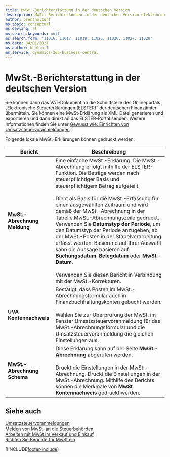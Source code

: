 ```yaml
---
title: MwSt.-Berichterstattung in der deutschen Version
description: MwSt.-Berichte können in der deutschen Version elektronisch an Steuerbehörden übermittelt werden.
author: brentholtorf
ms.topic: conceptual
ms.devlang: al
ms.search.keywords: null
ms.search.form: '11016, 11017, 11019, 11025, 11026, 11027, 11028'
ms.date: 04/01/2021
ms.author: bholtorf
ms.service: dynamics-365-business-central
---
```

# MwSt.-Berichterstattung in der deutschen Version

Sie können dann das VAT-Dokument an die Schnittstelle des Onlineportals „Elektronische Steuererklärungen (ELSTER)“ der deutschen Finanzämter übermitteln. Sie können eine MwSt-Erklärung als XML-Datei generieren und exportieren und dann direkt an das ELSTER-Portal senden. Weitere Informationen finden Sie unter [Gewusst wie: Einrichten von Umsatzsteuervoranmeldungen](how-to-set-up-and-export-sales-vat-advance-notifications.md).  

Folgende lokale MwSt.-Erklärungen können gedruckt werden:  

|Bericht|Beschreibung|  
|------------|---------------------------------------|  
|**MwSt.-Abrechnung Meldung**|Eine einfache MwSt.-Erklärung. Die MwSt.-Abrechnung erfolgt mithilfe der ELSTER-Funktion. Die Beträge werden nach steuerpflichtiger Basis und steuerpflichtigem Betrag aufgeteilt.<br /><br /> Dient als Basis für die MwSt.-Erfassung für einen ausgewählten Zeitraum und wird gemäß der MwSt.-Abrechnung in der Tabelle MwSt.-Abrechnungszeile gedruckt. Verwenden Sie **Datumstyp der Periode**, um den Datumstyp der Periode anzugeben, ab der MwSt.-Posten in der Stapelverarbeitung erfasst werden. Basierend auf Ihrer Auswahl kann die Aussage basieren auf **Buchungsdatum**, **Belegdatum** oder **MwSt.-Datum**.<br /><br /> Verwenden Sie diesen Bericht in Verbindung mit der MwSt.-Korrekturen.|  
|**UVA Kontennachweis**|Bestätigt, dass Posten im MwSt.-Abrechnungsformular auch in Finanzbuchhaltungskonten gebucht werden.<br /><br /> Wählen Sie zur Überprüfung der MwSt. im Fenster Umsatzsteuervoranmeldung für das MwSt.-Abrechnungsformular und die Umsatzsteuervoranmeldung die gleichen Einstellungen aus.|  
|**MwSt.-Abrechnung Schema**|Diese Erklärung kann auf der Seite **MwSt.-Abrechnung** abgerufen werden.<br /><br /> Druckt die Einstellungen in der MwSt.-Abrechnung. Druckt die Einstellungen in der MwSt.-Abrechnung. Mithilfe des Berichts können die Merkmale von **MwSt Kontennachweis** gedruckt werden.|  

## Siehe auch

[Umsatzsteuervoranmeldungen](how-to-set-up-and-export-sales-vat-advance-notifications.md)  
[Melden von MwSt. an die Steuerbehörden](../../finance-how-report-vat.md)  
[Arbeiten mit MwSt im Verkauf und Einkauf](../../finance-work-with-vat.md)  
[Richten Sie Berichte für MwSt ein](how-to-set-up-reports-for-vat-and-intrastat.md)  

[!INCLUDE[footer-include](../../includes/footer-banner.md)]
